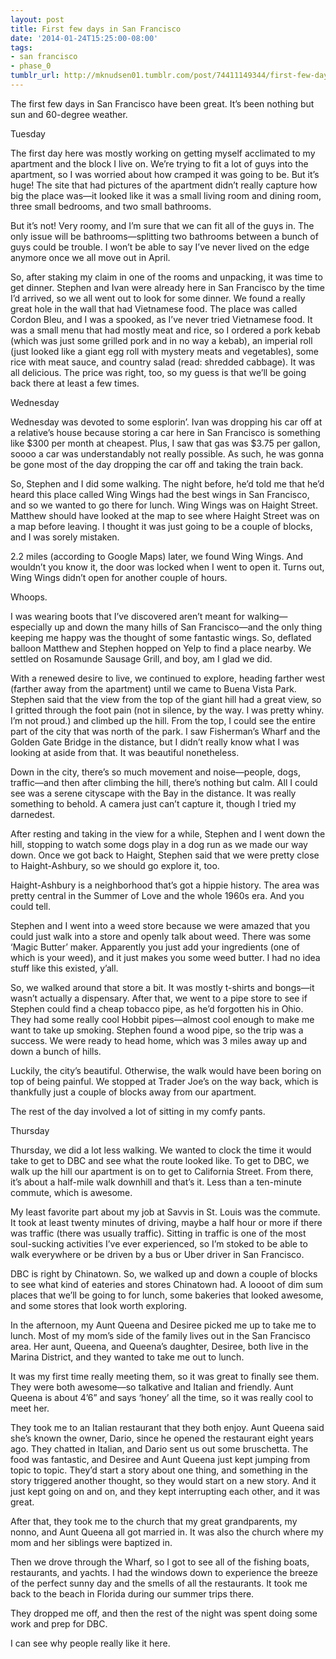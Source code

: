 ```yaml
---
layout: post
title: First few days in San Francisco
date: '2014-01-24T15:25:00-08:00'
tags:
- san francisco
- phase_0
tumblr_url: http://mknudsen01.tumblr.com/post/74411149344/first-few-days-in-san-francisco
---
```

The first few days in San Francisco have been great. It’s been nothing but sun and 60-degree weather.

Tuesday

The first day here was mostly working on getting myself acclimated to my apartment and the block I live on. We’re trying to fit a lot of guys into the apartment, so I was worried about how cramped it was going to be. But it’s huge! The site that had pictures of the apartment didn’t really capture how big the place was—it looked like it was a small living room and dining room, three small bedrooms, and two small bathrooms.

But it’s not! Very roomy, and I’m sure that we can fit all of the guys in. The only issue will be bathrooms—splitting two bathrooms between a bunch of guys could be trouble. I won’t be able to say I’ve never lived on the edge anymore once we all move out in April.











So, after staking my claim in one of the rooms and unpacking, it was time to get dinner. Stephen and Ivan were already here in San Francisco by the time I’d arrived, so we all went out to look for some dinner. We found a really great hole in the wall that had Vietnamese food. The place was called Cordon Bleu, and I was a spooked, as I’ve never tried Vietnamese food. It was a small menu that had mostly meat and rice, so I ordered a pork kebab (which was just some grilled pork and in no way a kebab), an imperial roll (just looked like a giant egg roll with mystery meats and vegetables), some rice with meat sauce, and country salad (read: shredded cabbage). It was all delicious. The price was right, too, so my guess is that we’ll be going back there at least a few times.

Wednesday

Wednesday was devoted to some esplorin’. Ivan was dropping his car off at a relative’s house because storing a car here in San Francisco is something like $300 per month at cheapest. Plus, I saw that gas was $3.75 per gallon, soooo a car was understandably not really possible. As such, he was gonna be gone most of the day dropping the car off and taking the train back.

So, Stephen and I did some walking. The night before, he’d told me that he’d heard this place called Wing Wings had the best wings in San Francisco, and so we wanted to go there for lunch. Wing Wings was on Haight Street. Matthew should have looked at the map to see where Haight Street was on a map before leaving. I thought it was just going to be a couple of blocks, and I was sorely mistaken.

2.2 miles (according to Google Maps) later, we found Wing Wings. And wouldn’t you know it, the door was locked when I went to open it. Turns out, Wing Wings didn’t open for another couple of hours.

Whoops.

I was wearing boots that I’ve discovered aren’t meant for walking—especially up and down the many hills of San Francisco—and the only thing keeping me happy was the thought of some fantastic wings. So, deflated balloon Matthew and Stephen hopped on Yelp to find a place nearby. We settled on Rosamunde Sausage Grill, and boy, am I glad we did.



With a renewed desire to live, we continued to explore, heading farther west (farther away from the apartment) until we came to Buena Vista Park. Stephen said that the view from the top of the giant hill had a great view, so I gritted through the foot pain (not in silence, by the way. I was pretty whiny. I’m not proud.) and climbed up the hill. From the top, I could see the entire part of the city that was north of the park. I saw Fisherman’s Wharf and the Golden Gate Bridge in the distance, but I didn’t really know what I was looking at aside from that. It was beautiful nonetheless.

Down in the city, there’s so much movement and noise—people, dogs, traffic—and then after climbing the hill, there’s nothing but calm. All I could see was a serene cityscape with the Bay in the distance. It was really something to behold. A camera just can’t capture it, though I tried my darnedest.



After resting and taking in the view for a while, Stephen and I went down the hill, stopping to watch some dogs play in a dog run as we made our way down. Once we got back to Haight, Stephen said that we were pretty close to Haight-Ashbury, so we should go explore it, too.

Haight-Ashbury is a neighborhood that’s got a hippie history. The area was pretty central in the Summer of Love and the whole 1960s era. And you could tell.

Stephen and I went into a weed store because we were amazed that you could just walk into a store and openly talk about weed. There was some ‘Magic Butter’ maker. Apparently you just add your ingredients (one of which is your weed), and it just makes you some weed butter. I had no idea stuff like this existed, y’all.

So, we walked around that store a bit. It was mostly t-shirts and bongs—it wasn’t actually a dispensary. After that, we went to a pipe store to see if Stephen could find a cheap tobacco pipe, as he’d forgotten his in Ohio. They had some really cool Hobbit pipes—almost cool enough to make me want to take up smoking. Stephen found a wood pipe, so the trip was a success. We were ready to head home, which was 3 miles away up and down a bunch of hills.

Luckily, the city’s beautiful. Otherwise, the walk would have been boring on top of being painful. We stopped at Trader Joe’s on the way back, which is thankfully just a couple of blocks away from our apartment.

The rest of the day involved a lot of sitting in my comfy pants.

Thursday

Thursday, we did a lot less walking. We wanted to clock the time it would take to get to DBC and see what the route looked like. To get to DBC, we walk up the hill our apartment is on to get to California Street. From there, it’s about a half-mile walk downhill and that’s it. Less than a ten-minute commute, which is awesome.

My least favorite part about my job at Savvis in St. Louis was the commute. It took at least twenty minutes of driving, maybe a half hour or more if there was traffic (there was usually traffic). Sitting in traffic is one of the most soul-sucking activities I’ve ever experienced, so I’m stoked to be able to walk everywhere or be driven by a bus or Uber driver in San Francisco.

DBC is right by Chinatown. So, we walked up and down a couple of blocks to see what kind of eateries and stores Chinatown had. A loooot of dim sum places that we’ll be going to for lunch, some bakeries that looked awesome, and some stores that look worth exploring.

In the afternoon, my Aunt Queena and  Desiree picked me up to take me to lunch. Most of my mom’s side of the family lives out in the San Francisco area. Her aunt, Queena, and Queena’s daughter, Desiree, both live in the Marina District, and they wanted to take me out to lunch.

It was my first time really meeting them, so it was great to finally see them. They were both awesome—so talkative and Italian and friendly. Aunt Queena is about 4’6” and says ‘honey’ all the time, so it was really cool to meet her.

They took me to an Italian restaurant that they both enjoy. Aunt Queena said she’s known the owner, Dario, since he opened the restaurant eight years ago. They chatted in Italian, and Dario sent us out some bruschetta. The food was fantastic, and Desiree and Aunt Queena just kept jumping from topic to topic. They’d start a story about one thing, and something in the story triggered another thought, so they would start on a new story. And it just kept going on and on, and they kept interrupting each other, and it was great.

After that, they took me to the church that my great grandparents, my nonno, and Aunt Queena all got married in. It was also the church where my mom and her siblings were baptized in.

Then we drove through the Wharf, so I got to see all of the fishing boats, restaurants, and yachts. I had the windows down to experience the breeze of the perfect sunny day and the smells of all the restaurants. It took me back to the beach in Florida during our summer trips there.

They dropped me off, and then the rest of the night was spent doing some work and prep for DBC.

I can see why people really like it here.
